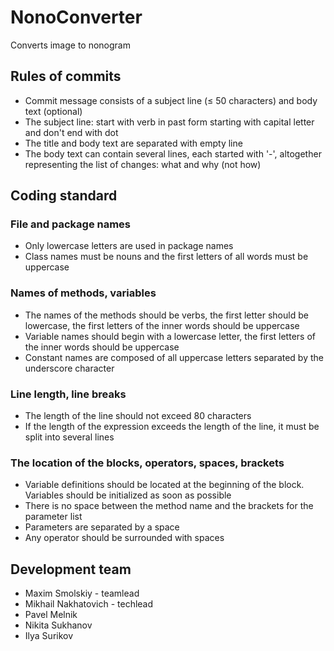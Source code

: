# NonoConverter
Converts image to nonogram

## Rules of commits
* Commit message consists of a subject line (≤ 50 characters) and body text (optional)
* The subject line: start with verb in past form starting with capital letter and don't end with dot
* The title and body text are separated with empty line
* The body text can contain several lines, each started with '-', altogether representing the list of changes: what and why (not how)

## Coding standard
### File and package names
* Only lowercase letters are used in package names
* Class names must be nouns and the first letters of all words must be uppercase
### Names of methods, variables
* The names of the methods should be verbs, the first letter should be lowercase, the first letters of the inner words should be uppercase
* Variable names should begin with a lowercase letter, the first letters of the inner words should be uppercase
* Constant names are composed of all uppercase letters separated by the underscore character
### Line length, line breaks
* The length of the line should not exceed 80 characters
* If the length of the expression exceeds the length of the line, it must be split into several lines
### The location of the blocks, operators, spaces, brackets
* Variable definitions should be located at the beginning of the block. Variables should be initialized as soon as possible
* There is no space between the method name and the brackets for the parameter list
* Parameters are separated by a space
* Any operator should be surrounded with spaces

## Development team
* Maxim Smolskiy - teamlead
* Mikhail Nakhatovich - techlead
* Pavel Melnik
* Nikita Sukhanov
* Ilya Surikov
